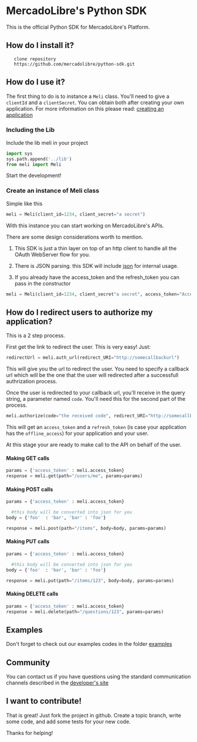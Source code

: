 # MercadoLibre's Python SDK

This is the official Python SDK for MercadoLibre's Platform.

## How do I install it?

       clone repository
       https://github.com/mercadolibre/python-sdk.git

## How do I use it?

The first thing to do is to instance a ```Meli``` class. You'll need to give a ```clientId``` and a ```clientSecret```. You can obtain both after creating your own application. For more information on this please read: [creating an application](http://developers.mercadolibre.com/application-manager/)

### Including the Lib
Include the lib meli in your project

```python
import sys
sys.path.append('../lib')
from meli import Meli
```
Start the development!

### Create an instance of Meli class
Simple like this
```python
meli = Meli(client_id=1234, client_secret="a secret")
```
With this instance you can start working on MercadoLibre's APIs.

There are some design considerations worth to mention.

1. This SDK is just a thin layer on top of an http client to handle all the OAuth WebServer flow for you.

2. There is JSON parsing. this SDK will include [json](http://docs.python.org/2/library/json.html) for internal usage.

3. If you already have the access_token and the refresh_token you can pass in the constructor

```python
meli = Meli(client_id=1234, client_secret"a secret", access_token="Access_Token", refresh_token="Refresh_Token")
```

## How do I redirect users to authorize my application?

This is a 2 step process.

First get the link to redirect the user. This is very easy! Just:

```python
redirectUrl = meli.auth_url(redirect_URI="http://somecallbackurl")
```

This will give you the url to redirect the user. You need to specify a callback url which will be the one that the user will redirected after a successfull authrization process.

Once the user is redirected to your callback url, you'll receive in the query string, a parameter named ```code```. You'll need this for the second part of the process.

```python
meli.authorize(code="the received code", redirect_URI="http://somecallbackurl")
```

This will get an ```access_token``` and a ```refresh_token``` (is case your application has the ```offline_access```) for your application and your user.

At this stage your are ready to make call to the API on behalf of the user.

#### Making GET calls

```python
params = {'access_token' : meli.access_token}
response = meli.get(path="/users/me", params=params)
```

#### Making POST calls

```python
params = {'access_token' : meli.access_token}

  #this body will be converted into json for you
body = {'foo'  : 'bar', 'bar' : 'foo'}

response = meli.post(path="/items", body=body, params=params)
```

#### Making PUT calls

```python
params = {'access_token' : meli.access_token}

  #this body will be converted into json for you
body = {'foo'  : 'bar', 'bar' : 'foo'}

response = meli.put(path="/items/123", body=body, params=params)
```

#### Making DELETE calls
```python
params = {'access_token' : meli.access_token}
response = meli.delete(path="/questions/123", params=params)
```

## Examples

Don't forget to check out our examples codes in the folder [examples](https://github.com/mercadolibre/python-sdk/tree/master/examples)

## Community

You can contact us if you have questions using the standard communication channels described in the [developer's site](http://developers.mercadolibre.com/community/)

## I want to contribute!

That is great! Just fork the project in github. Create a topic branch, write some code, and add some tests for your new code.

Thanks for helping!
